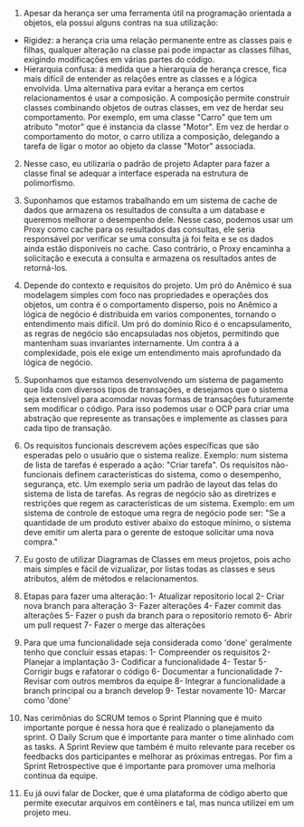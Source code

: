 1. Apesar da herança ser uma ferramenta útil na programação orientada a objetos, ela possui alguns contras na sua utilização:
* Rigidez: a herança cria uma relação permanente entre as classes pais e filhas, qualquer alteração na classe pai pode impactar as classes filhas, exigindo modificações em várias partes do código.
* Hierarquia confusa: á medida que a hierarquia de herança cresce, fica mais difícil de entender as relações entre as classes e a lógica envolvida.
Uma alternativa para evitar a herança em certos relacionamentos é usar a composição. A composição permite construir classes combinando objetos de outras classes, em vez de herdar seu comportamento.
Por exemplo, em uma classe "Carro" que tem um atributo "motor" que é instancia da classe "Motor". Em vez de herdar o comportamento do motor, o carro utiliza a composição, delegando a tarefa de ligar o motor ao objeto da classe "Motor" associada.

2. Nesse caso, eu utilizaria o padrão de projeto Adapter para fazer a classe final se adequar a interface esperada na estrutura de polimorfismo.

3. Suponhamos que estamos trabalhando em um sistema de cache de dados que armazena os resultados de consulta a um database e queremos melhorar o desempenho dele. Nesse caso, podemos usar um Proxy como cache para os resultados das consultas, ele seria responsável por verificar se uma consulta já foi feita e se os dados ainda estão disponiveis no cache. Caso contrário, o Proxy encaminha a solicitação e executa a consulta e armazena os resultados antes de retorná-los.

4. Depende do contexto e requisitos do projeto. Um pró do Anêmico é sua modelagem simples com foco nas propriedades e operações dos objetos, um contra é o comportamento disperso, pois no Anêmico a lógica de negócio é distribuida em varios componentes, tornando o entendimento mais difícil.
Um pró do domínio Rico é o encapsulamento, as regras de negócio são encapsuladas nos objetos, permitindo que mantenham suas invariantes internamente. Um contra á a complexidade, pois ele exige um entendimento mais aprofundado da lógica de negócio.

5. Suponhamos que estamos desenvolvendo um sistema de pagamento que lida com diversos tipos de transações, e desejamos que o sistema seja extensível para acomodar novas formas de transações futuramente sem modificar o código. Para isso podemos usar o OCP para criar uma abstração que represente as transações e implemente as classes para cada tipo de transação. 

6. Os requisitos funcionais descrevem ações específicas que são esperadas pelo o usuário que o sistema realize. Exemplo: num sistema de lista de tarefas é esperado a ação: "Criar tarefa".
Os requisitos não-funcionais definem características do sistema, como o desempenho, segurança, etc. Um exemplo seria um padrão de layout das telas do sistema de lista de tarefas.
As regras de negócio são as diretrizes e restrições que regem as características de um sistema. Exemplo: em um sistema de controle de estoque uma regra de negócio pode ser: "Se a quantidade de um produto estiver abaixo do estoque mínimo, o sistema deve emitir um alerta para o gerente de estoque solicitar uma nova compra."

7. Eu gosto de utilizar Diagramas de Classes em meus projetos, pois acho mais simples e fácil de vizualizar, por listas todas as classes e seus atributos, além de métodos e relacionamentos.

8. Etapas para fazer uma alteração:
1- Atualizar repositorio local
2- Criar nova branch para alteração
3- Fazer alterações
4- Fazer commit das alterações
5- Fazer o push da branch para o repositorio remoto
6- Abrir um pull request
7- Fazer o merge das alterações

9. Para  que uma funcionalidade seja considerada como 'done' geralmente tenho que concluir essas etapas: 
1- Compreender os requisitos
2- Planejar a implantação
3- Codificar a funcionalidade
4- Testar
5- Corrigir bugs e rafatorar o código
6- Documentar a funcionalidade
7- Revisar com outros membros da equipe
8- Integrar a funcionalidade a branch principal ou a branch develop
9- Testar novamente
10- Marcar como 'done'

10. Nas cerimônias do SCRUM temos o Sprint Planning que é muito importante porque é nessa hora que é realizado o planejamento da sprint. O Daily Scrum que é importante para manter o time alinhado com as tasks. A Sprint Review que também é muito relevante para receber os feedbacks dos participantes e melhorar as próximas entregas. Por fim a Sprint Retrospective que é importante para promover uma melhoria contínua da equipe.

11. Eu já ouvi falar de Docker, que é uma plataforma de código aberto que permite executar arquivos em contêiners e tal, mas nunca utilizei em um projeto meu.
